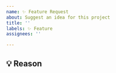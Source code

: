 ```yaml
---
name: ✨ Feature Request
about: Suggest an idea for this project
title: ''
labels: ✨ Feature
assignees: ''

---
```


## 💡 Reason

<!-- Tell us why the idea came up -->

